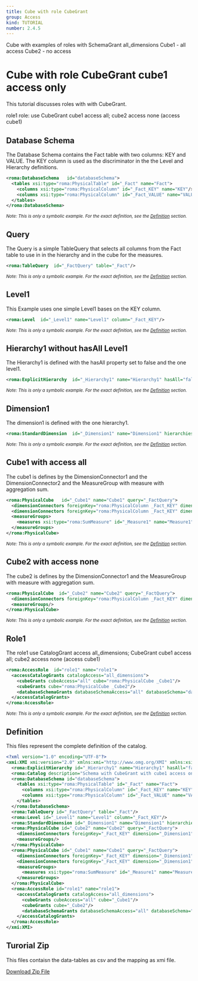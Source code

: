```yaml
---
title: Cube with role CubeGrant
group: Access
kind: TUTORIAL
number: 2.4.5
---
```

Cube with examples of roles with SchemaGrant all_dimensions
Cube1 - all access
Cube2 - no access


# Cube with role CubeGrant cube1 access only

This tutorial discusses roles with with CubeGrant.

role1 role:   use CubeGrant cube1 access all; cube2 access none (access cube1)



## Database Schema

The Database Schema contains the Fact table with two columns: KEY and VALUE. The KEY column is used as the discriminator in the the Level and Hierarchy definitions.


```xml
<roma:DatabaseSchema   id="databaseSchema">
  <tables xsi:type="roma:PhysicalTable" id="_Fact" name="Fact">
    <columns xsi:type="roma:PhysicalColumn" id="_Fact_KEY" name="KEY"/>
    <columns xsi:type="roma:PhysicalColumn" id="_Fact_VALUE" name="VALUE" type="Integer"/>
  </tables>
</roma:DatabaseSchema>

```
*<small>Note: This is only a symbolic example. For the exact definition, see the [Definition](#definition) section.</small>*
## Query

The Query is a simple TableQuery that selects all columns from the Fact table to use in in the hierarchy and in the cube for the measures.


```xml
<roma:TableQuery  id="_FactQuery" table="_Fact"/>

```
*<small>Note: This is only a symbolic example. For the exact definition, see the [Definition](#definition) section.</small>*
## Level1

This Example uses one simple Level1 bases on the KEY column.


```xml
<roma:Level  id="_Level1" name="Level1" column="_Fact_KEY"/>

```
*<small>Note: This is only a symbolic example. For the exact definition, see the [Definition](#definition) section.</small>*
## Hierarchy1 without hasAll Level1

The Hierarchy1 is defined with the hasAll property set to false and the one level1.


```xml
<roma:ExplicitHierarchy  id="_Hierarchy1" name="Hierarchy1" hasAll="false" primaryKey="_Fact_KEY" query="_FactQuery" levels="_Level1"/>

```
*<small>Note: This is only a symbolic example. For the exact definition, see the [Definition](#definition) section.</small>*
## Dimension1

The dimension1 is defined with the one hierarchy1.


```xml
<roma:StandardDimension  id="_Dimension1" name="Dimension1" hierarchies="roma:ExplicitHierarchy _Hierarchy1"/>

```
*<small>Note: This is only a symbolic example. For the exact definition, see the [Definition](#definition) section.</small>*
## Cube1 with access all

The cube1 is defines by the DimensionConnector1 and the DimensionConnector2  and the MeasureGroup with measure with aggregation sum.


```xml
<roma:PhysicalCube   id="_Cube1" name="Cube1" query="_FactQuery">
  <dimensionConnectors foreignKey="roma:PhysicalColumn _Fact_KEY" dimension="roma:StandardDimension _Dimension1" overrideDimensionName="Dimension1"/>
  <dimensionConnectors foreignKey="roma:PhysicalColumn _Fact_KEY" dimension="roma:StandardDimension _Dimension1" overrideDimensionName="Dimension2"/>
  <measureGroups>
    <measures xsi:type="roma:SumMeasure" id="_Measure1" name="Measure1" column="_Fact_VALUE"/>
  </measureGroups>
</roma:PhysicalCube>

```
*<small>Note: This is only a symbolic example. For the exact definition, see the [Definition](#definition) section.</small>*
## Cube2 with access none

The cube2 is defines by the DimensionConnector1 and the MeasureGroup with measure with aggregation sum.


```xml
<roma:PhysicalCube  id="_Cube2" name="Cube2" query="_FactQuery">
  <dimensionConnectors foreignKey="roma:PhysicalColumn _Fact_KEY" dimension="roma:StandardDimension _Dimension1" overrideDimensionName="Dimension1"/>
  <measureGroups/>
</roma:PhysicalCube>

```
*<small>Note: This is only a symbolic example. For the exact definition, see the [Definition](#definition) section.</small>*
## Role1

The role1 use CatalogGrant access all_dimensions; CubeGrant cube1 access all; cube2 access none (access cube1)


```xml
<roma:AccessRole  id="role1" name="role1">
  <accessCatalogGrants catalogAccess="all_dimensions">
    <cubeGrants cubeAccess="all" cube="roma:PhysicalCube _Cube1"/>
    <cubeGrants cube="roma:PhysicalCube _Cube2"/>
    <databaseSchemaGrants databaseSchemaAccess="all" databaseSchema="databaseSchema"/>
  </accessCatalogGrants>
</roma:AccessRole>

```
*<small>Note: This is only a symbolic example. For the exact definition, see the [Definition](#definition) section.</small>*

## Definition

This files represent the complete definition of the catalog.

```xml
<?xml version="1.0" encoding="UTF-8"?>
<xmi:XMI xmi:version="2.0" xmlns:xmi="http://www.omg.org/XMI" xmlns:xsi="http://www.w3.org/2001/XMLSchema-instance" xmlns:roma="https://www.daanse.org/spec/org.eclipse.daanse.rolap.mapping">
  <roma:ExplicitHierarchy id="_Hierarchy1" name="Hierarchy1" hasAll="false" primaryKey="_Fact_KEY" query="_FactQuery" levels="_Level1"/>
  <roma:Catalog description="Schema with CubeGrant with cube1 access only" name="Cube with role CubeGrant" cubes="_Cube1 _Cube2" accessRoles="role1" dbschemas="databaseSchema"/>
  <roma:DatabaseSchema id="databaseSchema">
    <tables xsi:type="roma:PhysicalTable" id="_Fact" name="Fact">
      <columns xsi:type="roma:PhysicalColumn" id="_Fact_KEY" name="KEY"/>
      <columns xsi:type="roma:PhysicalColumn" id="_Fact_VALUE" name="VALUE" type="Integer"/>
    </tables>
  </roma:DatabaseSchema>
  <roma:TableQuery id="_FactQuery" table="_Fact"/>
  <roma:Level id="_Level1" name="Level1" column="_Fact_KEY"/>
  <roma:StandardDimension id="_Dimension1" name="Dimension1" hierarchies="_Hierarchy1"/>
  <roma:PhysicalCube id="_Cube2" name="Cube2" query="_FactQuery">
    <dimensionConnectors foreignKey="_Fact_KEY" dimension="_Dimension1" overrideDimensionName="Dimension1"/>
    <measureGroups/>
  </roma:PhysicalCube>
  <roma:PhysicalCube id="_Cube1" name="Cube1" query="_FactQuery">
    <dimensionConnectors foreignKey="_Fact_KEY" dimension="_Dimension1" overrideDimensionName="Dimension1"/>
    <dimensionConnectors foreignKey="_Fact_KEY" dimension="_Dimension1" overrideDimensionName="Dimension2"/>
    <measureGroups>
      <measures xsi:type="roma:SumMeasure" id="_Measure1" name="Measure1" column="_Fact_VALUE"/>
    </measureGroups>
  </roma:PhysicalCube>
  <roma:AccessRole id="role1" name="role1">
    <accessCatalogGrants catalogAccess="all_dimensions">
      <cubeGrants cubeAccess="all" cube="_Cube1"/>
      <cubeGrants cube="_Cube2"/>
      <databaseSchemaGrants databaseSchemaAccess="all" databaseSchema="databaseSchema"/>
    </accessCatalogGrants>
  </roma:AccessRole>
</xmi:XMI>

```



## Turorial Zip
This files contaisn the data-tables as csv and the mapping as xmi file.

<a href="./zip/tutorial.access.cubegrand.zip" download>Download Zip File</a>
